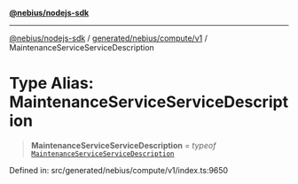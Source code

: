[**@nebius/nodejs-sdk**](../../../../../README.md)

---

[@nebius/nodejs-sdk](../../../../../README.md) / [generated/nebius/compute/v1](../README.md) / MaintenanceServiceServiceDescription

# Type Alias: MaintenanceServiceServiceDescription

> **MaintenanceServiceServiceDescription** = _typeof_ [`MaintenanceServiceServiceDescription`](../variables/MaintenanceServiceServiceDescription.md)

Defined in: src/generated/nebius/compute/v1/index.ts:9650
